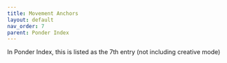 ```yaml
---
title: Movement Anchors
layout: default
nav_order: 7
parent: Ponder Index
---
```

In Ponder Index, this is listed as the 7th entry (not including creative mode)